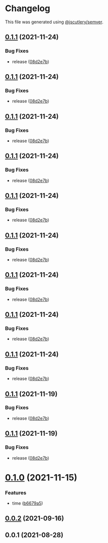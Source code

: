 # Changelog

This file was generated using [@jscutlery/semver](https://github.com/jscutlery/semver).

## [0.1.1](https://github.com/chronark/libs/compare/env-0.1.0...env-0.1.1) (2021-11-24)

### Bug Fixes

- release ([08d2e7b](https://github.com/chronark/libs/commit/08d2e7b5b37c695f7251c3223486fe1af755eab6))

## [0.1.1](https://github.com/chronark/libs/compare/env-0.1.0...env-0.1.1) (2021-11-24)

### Bug Fixes

- release ([08d2e7b](https://github.com/chronark/libs/commit/08d2e7b5b37c695f7251c3223486fe1af755eab6))

## [0.1.1](https://github.com/chronark/libs/compare/env-0.1.0...env-0.1.1) (2021-11-24)

### Bug Fixes

- release ([08d2e7b](https://github.com/chronark/libs/commit/08d2e7b5b37c695f7251c3223486fe1af755eab6))

## [0.1.1](https://github.com/chronark/libs/compare/env-0.1.0...env-0.1.1) (2021-11-24)

### Bug Fixes

- release ([08d2e7b](https://github.com/chronark/libs/commit/08d2e7b5b37c695f7251c3223486fe1af755eab6))

## [0.1.1](https://github.com/chronark/libs/compare/env-0.1.0...env-0.1.1) (2021-11-24)

### Bug Fixes

- release ([08d2e7b](https://github.com/chronark/libs/commit/08d2e7b5b37c695f7251c3223486fe1af755eab6))

## [0.1.1](https://github.com/chronark/libs/compare/env-0.1.0...env-0.1.1) (2021-11-24)

### Bug Fixes

- release ([08d2e7b](https://github.com/chronark/libs/commit/08d2e7b5b37c695f7251c3223486fe1af755eab6))

## [0.1.1](https://github.com/chronark/libs/compare/env-0.1.0...env-0.1.1) (2021-11-24)

### Bug Fixes

- release ([08d2e7b](https://github.com/chronark/libs/commit/08d2e7b5b37c695f7251c3223486fe1af755eab6))

## [0.1.1](https://github.com/chronark/libs/compare/env-0.1.0...env-0.1.1) (2021-11-24)

### Bug Fixes

- release ([08d2e7b](https://github.com/chronark/libs/commit/08d2e7b5b37c695f7251c3223486fe1af755eab6))

## [0.1.1](https://github.com/chronark/libs/compare/env-0.1.0...env-0.1.1) (2021-11-24)

### Bug Fixes

- release ([08d2e7b](https://github.com/chronark/libs/commit/08d2e7b5b37c695f7251c3223486fe1af755eab6))

## [0.1.1](https://github.com/chronark/libs/compare/env-0.1.0...env-0.1.1) (2021-11-19)

### Bug Fixes

- release ([08d2e7b](https://github.com/chronark/libs/commit/08d2e7b5b37c695f7251c3223486fe1af755eab6))

## [0.1.1](https://github.com/chronark/libs/compare/env-0.1.0...env-0.1.1) (2021-11-19)

### Bug Fixes

- release ([08d2e7b](https://github.com/chronark/libs/commit/08d2e7b5b37c695f7251c3223486fe1af755eab6))

# [0.1.0](https://github.com/chronark/libs/compare/env-0.0.2...env-0.1.0) (2021-11-15)

### Features

- time ([b6679a5](https://github.com/chronark/libs/commit/b6679a576d3711ca9a4e08679bafd87569b010a3))

## [0.0.2](https://github.com/chronark/libs/compare/env-0.0.1...env-0.0.2) (2021-09-16)

## 0.0.1 (2021-08-28)
